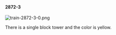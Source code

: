 #### 2872-3
![train-2872-3-0.png](https://github.com/lil-lab/nlvr/raw/master/nlvr/train/images/7/train-2872-3-0.png "train-2872-3-0.png")

There is a single block tower and the color is yellow.